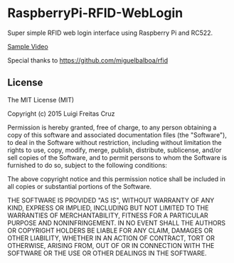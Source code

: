 # RaspberryPi-RFID-WebLogin
Super simple RFID web login interface using Raspberry Pi and RC522.


[Sample Video](https://www.youtube.com/watch?v=v9dAYPJD44M)

Special thanks to https://github.com/miguelbalboa/rfid

License
-------
The MIT License (MIT)

Copyright (c) 2015 Luigi Freitas Cruz

Permission is hereby granted, free of charge, to any person obtaining a copy
of this software and associated documentation files (the "Software"), to deal
in the Software without restriction, including without limitation the rights
to use, copy, modify, merge, publish, distribute, sublicense, and/or sell
copies of the Software, and to permit persons to whom the Software is
furnished to do so, subject to the following conditions:

The above copyright notice and this permission notice shall be included in all
copies or substantial portions of the Software.

THE SOFTWARE IS PROVIDED "AS IS", WITHOUT WARRANTY OF ANY KIND, EXPRESS OR
IMPLIED, INCLUDING BUT NOT LIMITED TO THE WARRANTIES OF MERCHANTABILITY,
FITNESS FOR A PARTICULAR PURPOSE AND NONINFRINGEMENT. IN NO EVENT SHALL THE
AUTHORS OR COPYRIGHT HOLDERS BE LIABLE FOR ANY CLAIM, DAMAGES OR OTHER
LIABILITY, WHETHER IN AN ACTION OF CONTRACT, TORT OR OTHERWISE, ARISING FROM,
OUT OF OR IN CONNECTION WITH THE SOFTWARE OR THE USE OR OTHER DEALINGS IN THE
SOFTWARE.
